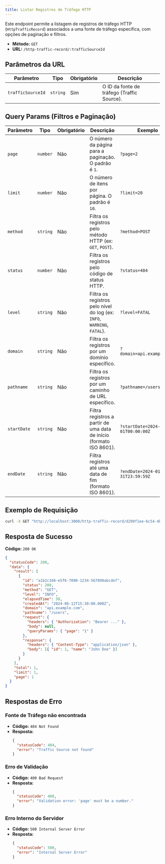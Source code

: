 ```yaml
---
title: Listar Registros de Tráfego HTTP
---
```


Este endpoint permite a listagem de registros de tráfego HTTP (`HttpTrafficRecord`) associados a uma fonte de tráfego específica, com opções de paginação e filtros.

- **Método:** `GET`
- **URL:** `/http-traffic-record/:trafficSourceId`

## Parâmetros da URL

| Parâmetro         | Tipo     | Obrigatório | Descrição                                  |
| ----------------- | -------- | ----------- | ------------------------------------------ |
| `trafficSourceId` | `string` | Sim         | O ID da fonte de tráfego (Traffic Source). |

## Query Params (Filtros e Paginação)

| Parâmetro   | Tipo     | Obrigatório | Descrição                                                               | Exemplo                           |
| ----------- | -------- | ----------- | ----------------------------------------------------------------------- | --------------------------------- |
| `page`      | `number` | Não         | O número da página para a paginação. O padrão é `1`.                    | `?page=2`                         |
| `limit`     | `number` | Não         | O número de itens por página. O padrão é `10`.                          | `?limit=20`                       |
| `method`    | `string` | Não         | Filtra os registros pelo método HTTP (ex: `GET`, `POST`).               | `?method=POST`                    |
| `status`    | `number` | Não         | Filtra os registros pelo código de status HTTP.                         | `?status=404`                     |
| `level`     | `string` | Não         | Filtra os registros pelo nível do log (ex: `INFO`, `WARNING`, `FATAL`). | `?level=FATAL`                    |
| `domain`    | `string` | Não         | Filtra os registros por um domínio específico.                          | `?domain=api.example.com`         |
| `pathname`  | `string` | Não         | Filtra os registros por um caminho de URL específico.                   | `?pathname=/users`                |
| `startDate` | `string` | Não         | Filtra registros a partir de uma data de início (formato ISO 8601).     | `?startDate=2024-01-01T00:00:00Z` |
| `endDate`   | `string` | Não         | Filtra registros até uma data de fim (formato ISO 8601).                | `?endDate=2024-01-31T23:59:59Z`   |

## Exemplo de Requisição

```bash
curl -X GET "http://localhost:3000/http-traffic-record/d290f1ee-6c54-4b01-90e6-d701748f0851?page=1&limit=1&level=INFO"
```

## Resposta de Sucesso

**Código:** `200 OK`

```json
{
  "statusCode": 200,
  "data": {
    "result": [
      {
        "id": "a1b2c3d4-e5f6-7890-1234-567890abcdef",
        "status": 200,
        "method": "GET",
        "level": "INFO",
        "elapsedTime": 50,
        "createdAt": "2024-06-12T15:30:00.000Z",
        "domain": "api.example.com",
        "pathname": "/users",
        "request": {
          "headers": { "Authorization": "Bearer ..." },
          "body": null,
          "queryParams": { "page": "1" }
        },
        "response": {
          "headers": { "Content-Type": "application/json" },
          "body": [{ "id": 1, "name": "John Doe" }]
        }
      }
    ],
    "total": 1,
    "limit": 1,
    "page": 1
  }
}
```

## Respostas de Erro

### Fonte de Tráfego não encontrada

- **Código:** `404 Not Found`
- **Resposta:**
  ```json
  {
    "statusCode": 404,
    "error": "Traffic Source not found"
  }
  ```

### Erro de Validação

- **Código:** `400 Bad Request`
- **Resposta:**
  ```json
  {
    "statusCode": 400,
    "error": "Validation error: 'page' must be a number."
  }
  ```

### Erro Interno do Servidor

- **Código:** `500 Internal Server Error`
- **Resposta:**
  ```json
  {
    "statusCode": 500,
    "error": "Internal Server Error"
  }
  ```
